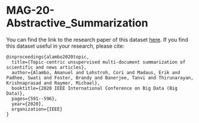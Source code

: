 # MAG-20-Abstractive_Summarization

You can find the link to the research paper of this dataset [here](https://ieeexplore.ieee.org/abstract/document/9378403).  If you find this dataset useful in your research, please cite:

    @inproceedings{alambo2020topic,
      title={Topic-centric unsupervised multi-document summarization of scientific and news articles},
      author={Alambo, Amanuel and Lohstroh, Cori and Madaus, Erik and Padhee, Swati and Foster, Brandy and Banerjee, Tanvi and Thirunarayan, Krishnaprasad and Raymer, Michael},
      booktitle={2020 IEEE International Conference on Big Data (Big Data)},
      pages={591--596},
      year={2020},
      organization={IEEE}
    }
